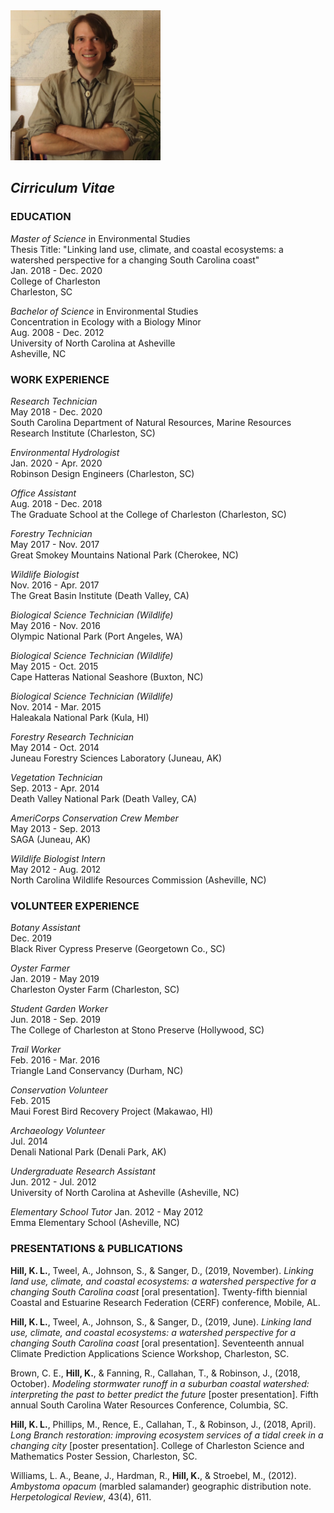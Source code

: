 <img src="./images/headshot.jpg" height="240" width="240">

## _Cirriculum Vitae_

### EDUCATION

_Master of Science_ in Environmental Studies<br/>
Thesis Title: "Linking land use, climate, and coastal ecosystems: a watershed perspective for a changing South Carolina coast"<br/>
Jan. 2018 - Dec. 2020<br/>
College of Charleston<br/>
Charleston, SC<br/>

_Bachelor of Science_ in Environmental Studies<br/>
Concentration in Ecology with a Biology Minor<br/>
Aug. 2008 - Dec. 2012<br/>
University of North Carolina at Asheville<br/>
Asheville, NC<br/>

### WORK EXPERIENCE

_Research Technician_<br/>
May 2018 - Dec. 2020<br/>
South Carolina Department of Natural Resources, Marine Resources Research Institute (Charleston, SC)<br/>

_Environmental Hydrologist_<br/>
Jan. 2020 - Apr. 2020<br/>
Robinson Design Engineers (Charleston, SC)<br/>

_Office Assistant_<br/>
Aug. 2018 - Dec. 2018<br/>
The Graduate School at the College of Charleston (Charleston, SC)<br/>

_Forestry Technician_<br/>
May 2017 - Nov. 2017<br/>
Great Smokey Mountains National Park (Cherokee, NC)<br/>

_Wildlife Biologist_<br/>
Nov. 2016 - Apr. 2017<br/>
The Great Basin Institute (Death Valley, CA)<br/>

_Biological Science Technician (Wildlife)_<br/>
May 2016 - Nov. 2016<br/>
Olympic National Park (Port Angeles, WA)<br/>

_Biological Science Technician (Wildlife)_<br/>
May 2015 - Oct. 2015<br/>
Cape Hatteras National Seashore (Buxton, NC)<br/>

_Biological Science Technician (Wildlife)_<br/>
Nov. 2014 - Mar. 2015<br/>
Haleakala National Park (Kula, HI)<br/>

_Forestry Research Technician_<br/>
May 2014 - Oct. 2014<br/>
Juneau Forestry Sciences Laboratory (Juneau, AK)<br/>

_Vegetation Technician_<br/>
Sep. 2013 - Apr. 2014<br/>
Death Valley National Park (Death Valley, CA)<br/>

_AmeriCorps Conservation Crew Member_<br/>
May 2013 - Sep. 2013<br/>
SAGA (Juneau, AK)<br/>

_Wildlife Biologist Intern_<br/>
May 2012 - Aug. 2012<br/>
North Carolina Wildlife Resources Commission (Asheville, NC)<br/>

### VOLUNTEER EXPERIENCE

_Botany Assistant_<br/>
Dec. 2019<br/>
Black River Cypress Preserve (Georgetown Co., SC)<br/>

_Oyster Farmer_<br/>
Jan. 2019 - May 2019<br/>
Charleston Oyster Farm (Charleston, SC)<br/>

_Student Garden Worker_<br/>
Jun. 2018 - Sep. 2019<br/>
The College of Charleston at Stono Preserve (Hollywood, SC)<br/>

_Trail Worker_<br/>
Feb. 2016 - Mar. 2016<br/>
Triangle Land Conservancy (Durham, NC)<br/>

_Conservation Volunteer_<br/>
Feb. 2015<br/>
Maui Forest Bird Recovery Project (Makawao, HI)<br/>

_Archaeology Volunteer_<br/>
Jul. 2014<br/>
Denali National Park (Denali Park, AK)<br/>

_Undergraduate Research Assistant_<br/>
Jun. 2012 - Jul. 2012<br/>
University of North Carolina at Asheville (Asheville, NC)<br/>

_Elementary School Tutor_
Jan. 2012 - May 2012<br/>
Emma Elementary School (Asheville, NC)<br/>

### PRESENTATIONS & PUBLICATIONS

__Hill, K. L.__, Tweel, A., Johnson, S., & Sanger, D., (2019, November). _Linking land use, climate, and coastal ecosystems: a watershed perspective for a changing South Carolina coast_ \[oral presentation\]. Twenty-fifth biennial Coastal and Estuarine Research Federation (CERF) conference, Mobile, AL.   

__Hill, K. L.__, Tweel, A., Johnson, S., & Sanger, D., (2019, June). _Linking land use, climate, and coastal ecosystems: a watershed perspective for a changing South Carolina coast_ \[oral presentation\]. Seventeenth annual Climate Prediction Applications Science Workshop, Charleston, SC.

Brown, C. E., __Hill, K.__, & Fanning, R., Callahan, T., & Robinson, J., (2018, October). _Modeling stormwater runoff in a suburban coastal watershed: interpreting the past to better predict the future_ \[poster presentation\]. Fifth annual South Carolina Water Resources Conference, Columbia, SC.

__Hill, K. L.__, Phillips, M., Rence, E., Callahan, T., & Robinson, J., (2018, April). _Long Branch restoration: improving ecosystem services of a tidal creek in a changing city_ \[poster presentation\]. College of Charleston Science and Mathematics Poster Session, Charleston, SC.

Williams, L. A., Beane, J., Hardman, R., __Hill, K.__, & Stroebel, M., (2012). _Ambystoma opacum_ (marbled salamander) geographic distribution note. _Herpetological Review_, 43(4), 611.



